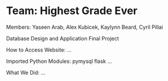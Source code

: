 # Team: Highest Grade Ever
Members: Yaseen Arab, Alex Kubicek, Kaylynn Beard, Cyril Pillai

Database Design and Application Final Project

How to Access Website: ...


Imported Python Modules:
pymysql
flask
...

What We Did: ...
